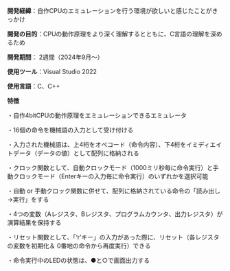 **開発経緯**：自作CPUのエミュレーションを行う環境が欲しいと感じたことがきっかけ

**開発の目的**：CPUの動作原理をより深く理解するとともに、C言語の理解を深めるため

**開発期間**： 2週間（2024年9月～）

**使用ツール**：Visual Studio 2022

**使用言語**：C、C++

**特徴**

・自作4bitCPUの動作原理をエミュレーションできるエミュレータ

・16個の命令を機械語の入力として受け付ける

・入力された機械語は、上4桁をオペコード（命令内容）、下4桁をイミディエイトデータ（データの値）として配列に格納される

・クロック関数として、自動クロックモード（1000ミリ秒毎に命令実行）と手動クロックモード（Enterキーの入力毎に命令実行）のいずれかを選択可能

・自動 or 手動クロック関数に併せて、配列に格納されている命令の「読み出し→実行」をする

・4つの変数（Aレジスタ、Bレジスタ、プログラムカウンタ、出力レジスタ）が演算結果を保持する

・リセット関数として、「‘r’キー」の入力があった際に、リセット（各レジスタの変数を初期化＆ 0番地の命令から再度実行）できる

・命令実行中のLEDの状態は、●と○で画面出力する
